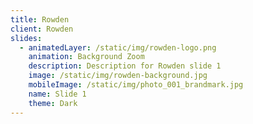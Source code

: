 ```yaml
---
title: Rowden
client: Rowden
slides:
  - animatedLayer: /static/img/rowden-logo.png
    animation: Background Zoom
    description: Description for Rowden slide 1
    image: /static/img/rowden-background.jpg
    mobileImage: /static/img/photo_001_brandmark.jpg
    name: Slide 1
    theme: Dark
---
```


